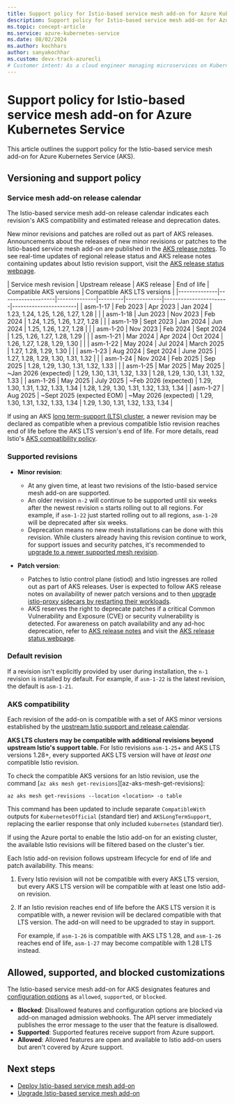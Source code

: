 ```yaml
---
title: Support policy for Istio-based service mesh add-on for Azure Kubernetes Service
description: Support policy for Istio-based service mesh add-on for Azure Kubernetes Service
ms.topic: concept-article
ms.service: azure-kubernetes-service
ms.date: 08/02/2024
ms.author: kochhars
author: sanyakochhar
ms.custom: devx-track-azurecli
# Customer intent: As a cloud engineer managing microservices on Kubernetes, I want to understand the support and compatibility policies for the Istio-based service mesh add-on, so that I can ensure my deployments are secure and compliant with the latest updates.
---
```

# Support policy for Istio-based service mesh add-on for Azure Kubernetes Service

This article outlines the support policy for the Istio-based service mesh add-on for Azure Kubernetes Service (AKS).

## Versioning and support policy

### Service mesh add-on release calendar

The Istio-based service mesh add-on release calendar indicates each revision's AKS compatibility and estimated release and deprecation dates.

New minor revisions and patches are rolled out as part of AKS releases. Announcements about the releases of new minor revisions or patches to the Istio-based service mesh add-on are published in the [AKS release notes][aks-release-notes]. To see real-time updates of regional release status and AKS release notes containing updates about Istio revision support, visit the [AKS release status webpage][aks-release-status].

|  Service mesh revision | Upstream release  | AKS release  | End of life | Compatible AKS versions | Compatible AKS LTS versions |
|--------------|-------------------|--------------|---------|-------------|-----------------------|-----------------------|
| asm-1-17 | Feb 2023 | Apr 2023 | Jan 2024 | 1.23, 1.24, 1.25, 1.26, 1.27, 1.28 | |
| asm-1-18 | Jun 2023 | Nov 2023 | Feb 2024 | 1.24, 1.25, 1.26, 1.27, 1.28 | |
| asm-1-19 | Sept 2023 | Jan 2024 | Jun 2024 | 1.25, 1.26, 1.27, 1.28 | |
| asm-1-20 | Nov 2023 | Feb 2024 | Sept 2024 | 1.25, 1.26, 1.27, 1.28, 1.29 | |
| asm-1-21 | Mar 2024 | Apr 2024 | Oct 2024 | 1.26, 1.27, 1.28, 1.29, 1.30 | |
| asm-1-22 | May 2024 | Jul 2024 | March 2025 | 1.27, 1.28, 1.29, 1.30 | |
| asm-1-23 | Aug 2024 | Sept 2024 | June 2025 | 1.27, 1.28, 1.29, 1.30, 1.31, 1.32 | |
| asm-1-24 | Nov 2024 | Feb 2025 | Sep 2025 | 1.28, 1.29, 1.30, 1.31, 1.32, 1.33 | |
| asm-1-25 | Mar 2025 | May 2025 | ~Jan 2026 (expected) | 1.29, 1.30, 1.31, 1.32, 1.33 | 1.28, 1.29, 1.30, 1.31, 1.32, 1.33 |
| asm-1-26 | May 2025 | July 2025 | ~Feb 2026 (expected) | 1.29, 1.30, 1.31, 1.32, 1.33, 1.34 | 1.28, 1.29, 1.30, 1.31, 1.32, 1.33, 1.34 |
| asm-1-27 | Aug 2025 | ~Sept 2025 (expected EOM) | ~May 2026 (expected) | 1.29, 1.30, 1.31, 1.32, 1.33, 1.34 | 1.29, 1.30, 1.31, 1.32, 1.33, 1.34 |

If using an AKS [long term-support (LTS) cluster][aks-lts], a newer revision may be declared as compatible when a previous compatible Istio revision reaches end of life before the AKS LTS version's end of life. For more details, read Istio's [AKS compatibility policy](#aks-compatibility).

### Supported revisions
- **Minor revision**:
    - At any given time, at least two revisions of the Istio-based service mesh add-on are supported.
    - An older revision `n-2` will continue to be supported until six weeks after the newest revision `n` starts rolling out to all regions. For example, if `asm-1-22` just started rolling out to all regions, `asm-1-20` will be deprecated after six weeks.
    - Deprecation means no new mesh installations can be done with this revision. While clusters already having this revision continue to work, for support issues and security patches, it's recommended to [upgrade to a newer supported mesh revision][istio-minor-upgrade].
    
- **Patch version**: 
    - Patches to Istio control plane (istiod) and Istio ingresses are rolled out as part of AKS releases. User is expected to follow AKS release notes on availability of newer patch versions and to then [upgrade istio-proxy sidecars by restarting their workloads][istio-patch-upgrade].
    - AKS reserves the right to deprecate patches if a critical Common Vulnerability and Exposure (CVE) or security vulnerability is detected. For awareness on patch availability and any ad-hoc deprecation, refer to [AKS release notes][aks-release-notes] and visit the [AKS release status webpage][aks-release-status].
    
    
### Default revision
If a revision isn't explicitly provided by user during installation, the `n-1` revision is installed by default. For example, if `asm-1-22` is the latest revision, the default is `asm-1-21`.

### AKS compatibility
Each revision of the add-on is compatible with a set of AKS minor versions established by the [upstream Istio support and release calendar][istio-support-calendar].

**AKS LTS clusters may be compatible with additional revisions beyond upstream Istio's support table.** For Istio revisions `asm-1-25`+ and AKS LTS versions 1.28+, every supported AKS LTS version will have _at least one_ compatible Istio revision. 

To check the compatible AKS versions for an Istio revision, use the command [`az aks mesh get-revisions`][az-aks-mesh-get-revisions]:

```azurecli-interactive
az aks mesh get-revisions --location <location> -o table
```

This command has been updated to include separate `CompatibleWith` outputs for `KubernetesOfficial` (standard tier) and `AKSLongTermSupport`, replacing the earlier response that only included `kubernetes` (standard tier).

If using the Azure portal to enable the Istio add-on for an existing cluster, the available Istio revisions will be filtered based on the cluster's tier.

Each Istio add-on revision follows upstream lifecycle for end of life and patch availability. This means:
1. Every Istio revision will not be compatible with every AKS LTS version, but every AKS LTS version will be compatible with at least one Istio add-on revision.

1. If an Istio revision reaches end of life before the AKS LTS version it is compatible with, a newer revision will be declared compatible with that LTS version. The add-on will need to be upgraded to stay in support. 
 
    For example, if `asm-1-26` is compatible with AKS LTS 1.28, and `asm-1-26` reaches end of life, `asm-1-27` may become compatible with 1.28 LTS instead.


## Allowed, supported, and blocked customizations

The Istio-based service mesh add-on for AKS designates features and [configuration options][istio-meshconfig] as `allowed`, `supported`, or `blocked`.

- **Blocked**: Disallowed features and configuration options are blocked via add-on managed admission webhooks. The API server immediately publishes the error message to the user that the feature is disallowed.
- **Supported**: Supported features receive support from Azure support.
- **Allowed**: Allowed features are open and available to Istio add-on users but aren't covered by Azure support.

## Next steps

* [Deploy Istio-based service mesh add-on][istio-deploy-addon]
* [Upgrade Istio-based service mesh add-on][istio-upgrade]

<!-- LINKS - External -->
[aks-release-notes]: https://github.com/Azure/AKS/releases
[aks-release-status]: https://releases.aks.azure.com/
[istio-support-calendar]: https://istio.io/latest/docs/releases/supported-releases/#support-status-of-istio-releases

<!-- LINKS - Internal -->
[istio-deploy-addon]: ./istio-deploy-addon.md
[istio-upgrade]: ./istio-upgrade.md
[istio-minor-upgrade]: ./istio-upgrade.md#minor-revision-upgrade
[istio-patch-upgrade]: ./istio-upgrade.md#patch-version-upgrade
[istio-meshconfig]: ./istio-meshconfig.md#allowed-supported-and-blocked-meshconfig-values
[aks-lts]: ./long-term-support.md
